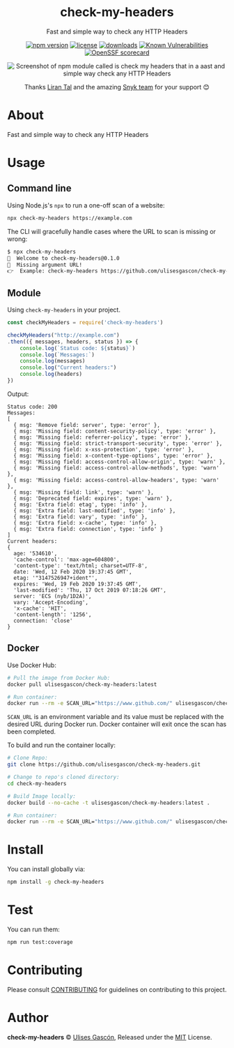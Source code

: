 <p align="center"><h1 align="center">
  check-my-headers
</h1>

<p align="center">
  Fast and simple way to check any HTTP Headers
</p>

<p align="center">
  <a href="https://www.npmjs.org/package/check-my-headers"><img src="https://badgen.net/npm/v/check-my-headers" alt="npm version"/></a>
  <a href="https://www.npmjs.org/package/check-my-headers"><img src="https://badgen.net/npm/license/check-my-headers" alt="license"/></a>
  <a href="https://www.npmjs.org/package/check-my-headers"><img src="https://badgen.net/npm/dt/check-my-headers" alt="downloads"/></a>
  <a href="https://snyk.io/test/github/ulisesgascon/check-my-headers"><img src="https://snyk.io/test/github/ulisesgascon/check-my-headers/badge.svg" alt="Known Vulnerabilities"/></a>
  <a href="https://api.securityscorecards.dev/projects/github.com/nodejs/security-wg"><img src="https://api.securityscorecards.dev/projects/github.com/nodejs/security-wg/badge" alt="OpenSSF scorecard"/></a>

</p>


<p align="center">
  <img src="./.github/screen.png" alt="Screenshot of npm module called is check my headers that in a aast and simple way check any HTTP Headers" />
</p>

<p align="center">
  Thanks <a href="https://github.com/lirantal">Liran Tal</a> and the amazing <a href="https://snyk.io">Snyk team</a> for your support 😊
</p>

</p>


# About

Fast and simple way to check any HTTP Headers

# Usage

## Command line

Using Node.js's `npx` to run a one-off scan of a website:

```bash
npx check-my-headers https://example.com 
```

The CLI will gracefully handle cases where the URL to scan is missing or wrong:

```bash
$ npx check-my-headers
👋  Welcome to check-my-headers@0.1.0
😬  Missing argument URL!
👉  Example: check-my-headers https://github.com/ulisesgascon/check-my-headers
```

## Module

Using `check-my-headers` in your project.

```js
const checkMyHeaders = require('check-my-headers')

checkMyHeaders("http://example.com")
.then(({ messages, headers, status }) => {
    console.log(`Status code: ${status}`)
    console.log(`Messages:`)
    console.log(messages)
    console.log("Current headers:")
    console.log(headers)
})
```

Output:
```
Status code: 200
Messages:
[
  { msg: 'Remove field: server', type: 'error' },
  { msg: 'Missing field: content-security-policy', type: 'error' },
  { msg: 'Missing field: referrer-policy', type: 'error' },
  { msg: 'Missing field: strict-transport-security', type: 'error' },
  { msg: 'Missing field: x-xss-protection', type: 'error' },
  { msg: 'Missing field: x-content-type-options', type: 'error' },
  { msg: 'Missing field: access-control-allow-origin', type: 'warn' },
  { msg: 'Missing field: access-control-allow-methods', type: 'warn' },
  { msg: 'Missing field: access-control-allow-headers', type: 'warn' },
  { msg: 'Missing field: link', type: 'warn' },
  { msg: 'Deprecated field: expires', type: 'warn' },
  { msg: 'Extra field: etag', type: 'info' },
  { msg: 'Extra field: last-modified', type: 'info' },
  { msg: 'Extra field: vary', type: 'info' },
  { msg: 'Extra field: x-cache', type: 'info' },
  { msg: 'Extra field: connection', type: 'info' }
]
Current headers:
{
  age: '534610',
  'cache-control': 'max-age=604800',
  'content-type': 'text/html; charset=UTF-8',
  date: 'Wed, 12 Feb 2020 19:37:45 GMT',
  etag: '"3147526947+ident"',
  expires: 'Wed, 19 Feb 2020 19:37:45 GMT',
  'last-modified': 'Thu, 17 Oct 2019 07:18:26 GMT',
  server: 'ECS (nyb/1D2A)',
  vary: 'Accept-Encoding',
  'x-cache': 'HIT',
  'content-length': '1256',
  connection: 'close'
}
```

## Docker

Use Docker Hub:

```bash
# Pull the image from Docker Hub:
docker pull ulisesgascon/check-my-headers:latest

# Run container:
docker run --rm -e SCAN_URL="https://www.github.com/" ulisesgascon/check-my-headers:latest
```

`SCAN_URL` is an environment variable and its value must be replaced with the desired URL during Docker run. Docker container will exit once the scan has been completed.

To build and run the container locally:

```bash
# Clone Repo:
git clone https://github.com/ulisesgascon/check-my-headers.git

# Change to repo's cloned directory:
cd check-my-headers

# Build Image locally:
docker build --no-cache -t ulisesgascon/check-my-headers:latest .

# Run container:
docker run --rm -e SCAN_URL="https://www.github.com/" ulisesgascon/check-my-headers:latest
```


# Install

You can install globally via:

```bash
npm install -g check-my-headers
```


# Test

You can run them:

```bash
npm run test:coverage
```

# Contributing

Please consult [CONTRIBUTING](./CONTRIBUTING.md) for guidelines on contributing to this project.

# Author

**check-my-headers** © [Ulises Gascón](https://github.com/ulisesgascon), Released under the [MIT](./LICENSE) License.

